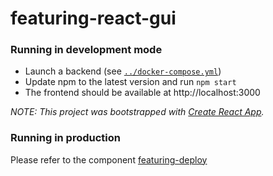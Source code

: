 featuring-react-gui
====================

### Running in development mode

- Launch a backend (see [`../docker-compose.yml`](../docker-compose.yml))
- Update npm to the latest version and run `npm start`
- The frontend should be available at http://localhost:3000

_NOTE: This project was bootstrapped with [Create React App](https://github.com/facebookincubator/create-react-app)._

### Running in production

Please refer to the component [featuring-deploy](../featuring-deploy)
